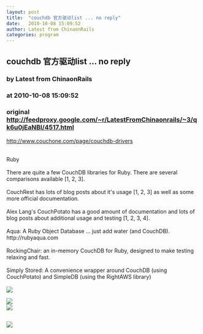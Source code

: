 ```yaml
---
layout: post
title:  "couchdb 官方驱动list ... no reply"
date:   2010-10-08 15:09:52
author: Latest from ChinaonRails
categories: program
---
```


## couchdb 官方驱动list ... no reply
### by Latest from ChinaonRails
### at 2010-10-08 15:09:52
### original <http://feedproxy.google.com/~r/LatestFromChinaonrails/~3/qk6u0jEaNBI/4517.html>

<a href="http://www.couchone.com/page/couchdb-drivers" rel="nofollow external">http://www.couchone.com/page/couchdb-drivers</a><br>
<br>
<div>Ruby<br>
<br>
There are quite a few CouchDB libraries for Ruby. There are several comparisons available [1, 2, 3].<br>
<br>
CouchRest has lots of blog posts about it's usage [1, 2, 3] as well as some more official documentation.<br>
<br>
Alex Lang's CouchPotato has a good amount of documentation and lots of blog posts about additional usage and testing [1, 2, 3, 4].<br>
<br>
Aqua: A Ruby Object Database ... just add water (and CouchDB). http://rubyaqua.com<br>
<br>
RockingChair: an in-memory CouchDB for Ruby, designed to make testing relaxing and fast.<br>
<br>
Simply Stored: A convenience wrapper around CouchDB (using CouchPotato) and SimpleDB (using the RightAWS library)</div>
<br>
<img src="http://labnotes.org/wp-content/uploads/2010/03/quin01.jpg" border="0">
<p><a href="http://feedads.g.doubleclick.net/~a/svQaul7VADcoo6BJjy2CgF7VHxI/0/da"><img src="http://feedads.g.doubleclick.net/~a/svQaul7VADcoo6BJjy2CgF7VHxI/0/di" border="0" ismap></a><br>
<a href="http://feedads.g.doubleclick.net/~a/svQaul7VADcoo6BJjy2CgF7VHxI/1/da"><img src="http://feedads.g.doubleclick.net/~a/svQaul7VADcoo6BJjy2CgF7VHxI/1/di" border="0" ismap></a></p><img src="http://feeds.feedburner.com/~r/LatestFromChinaonrails/~4/qk6u0jEaNBI" height="1" width="1"><img src="http://www1.feedsky.com/t1/421033432/RubyonRails_q5tb/feedsky/s.gif?r=http://feedproxy.google.com/~r/LatestFromChinaonrails/~3/qk6u0jEaNBI/4517.html" border="0" height="0" width="0"><p><a href="http://www1.feedsky.com/r/l/feedsky/RubyonRails_q5tb/421033432/art01.html"><img border="0" ismap src="http://www1.feedsky.com/r/i/feedsky/RubyonRails_q5tb/421033432/art01.gif"></a></p>